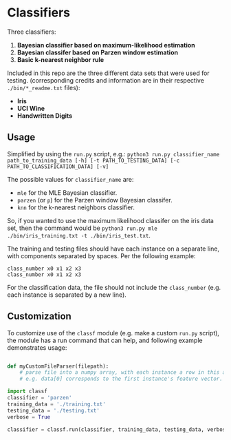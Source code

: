 # Classifiers

Three classifiers:

1. **Bayesian classifier based on maximum-likelihood estimation**
2. **Bayesian classifer based on Parzen window estimation**
3. **Basic k-nearest neighbor rule**

Included in this repo are the three different data sets that were used for testing. (corresponding credits and information are in their respective `./bin/*_readme.txt` files):

- **Iris**
- **UCI Wine**
- **Handwritten Digits**

## Usage
Simplified by using the `run.py` script, e.g.:
```python3 run.py classifier_name path_to_training_data [-h] [-t PATH_TO_TESTING_DATA] [-c PATH_TO_CLASSIFICATION_DATA] [-v]```

The possible values for `classifier_name` are:

- `mle` for the MLE Bayesian classifier.
- `parzen` (or `p`) for the Parzen window Bayesian classifer.
- `knn` for the k-nearest neighbors classifier.

So, if you wanted to use the maximum likelihood classifer on the iris data set, then the command would be `python3 run.py mle ./bin/iris_training.txt -t ./bin/iris_test.txt`.

The training and testing files should have each instance on a separate line, with components separated by spaces. Per the following example:
```
class_number x0 x1 x2 x3
class_number x0 x1 x2 x3
```

For the classification data, the file should not include the `class_number` (e.g. each instance is separated by a new line).

## Customization
To customize use of the `classf` module (e.g. make a custom `run.py` script), the module has a run command that can help, and following example demonstrates usage:

```python

def myCustomFileParser(filepath):
    # parse file into a numpy array, with each instance a row in this array.
    # e.g. data[0] corresponds to the first instance's feature vector.

import classf
classifier = 'parzen'
training_data = './training.txt'
testing_data = './testing.txt'
verbose = True

classifier = classf.run(classifier, training_data, testing_data, verbose, myCustomFileParser)
```
